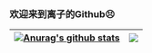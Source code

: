 ### 欢迎来到离子的Github😣
| <a href="https://github.com/anuraghazra/github-readme-stats"><img align="center" src="https://github-readme-stats.vercel.app/api?username=Calcium-Ion&show_icons=true&include_all_commits=true&theme=buefy&hide_border=true" alt="Anurag's github stats" /></a> | <a href="https://github.com/anuraghazra/github-readme-stats"><img align="center" src="https://github-readme-stats.vercel.app/api/top-langs/?username=Calcium-Ion&layout=compact&theme=buefy&hide_border=true" /></a> |
| ------------- | ------------- |
<!--
**Calcium-Ion/Calcium-Ion** is a ✨ _special_ ✨ repository because its `README.md` (this file) appears on your GitHub profile.

Here are some ideas to get you started:

- 🔭 I’m currently working on ...
- 🌱 I’m currently learning ...
- 👯 I’m looking to collaborate on ...
- 🤔 I’m looking for help with ...
- 💬 Ask me about ...
- 📫 How to reach me: ...
- 😄 Pronouns: ...
- ⚡ Fun fact: ...
-->

